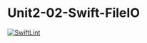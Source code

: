 # Unit2-02-Swift-FileIO

[![SwiftLint](https://github.com/ICS4U-Programming-ChristopherDB/Unit2-02-Swift-FileIO/workflows/SwiftLint/badge.svg)](https://github.com/ICS4U-Programming-ChristopherDB/Unit2-02-Swift-FileIO/actions/)